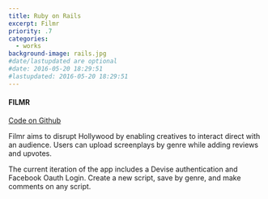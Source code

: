 ```yaml
---
title: Ruby on Rails
excerpt: Filmr
priority: .7
categories:
  - works
background-image: rails.jpg
#date/lastupdated are optional
#date: 2016-05-20 18:29:51
#lastupdated: 2016-05-20 18:29:51
---
```

<h4>FILMR</h4>
<a href="http://github.com/empireofryan/filmr">Code on Github</a>
<p>Filmr aims to disrupt Hollywood by enabling creatives to interact direct with an audience. Users can upload screenplays by genre while adding reviews and upvotes.</p>

<p>The current iteration of the app includes a Devise authentication and Facebook Oauth Login. Create a new script, save by genre, and make comments on any script.</p>
